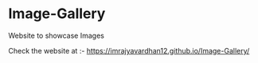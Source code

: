 # Image-Gallery
Website to showcase Images 

Check the website at :- https://imrajyavardhan12.github.io/Image-Gallery/
